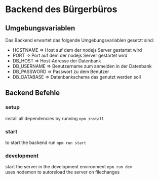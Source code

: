 # Backend des Bürgerbüros

## Umgebungsvariablen
Das Backend erwartet das folgende Umgebungsvariablen gesetzt sind:
 - HOSTNAME => Host auf dem der nodejs Server gestartet wird
 - PORT => Port auf dem der nodejs Server gestartet wird
 - DB_HOST => Host-Adresse der Datenbank
 - DB_USERNAME => Benutzername zum anmelden in der Datenbank
 - DB_PASSWORD => Passwort zu dem Benutzer
 - DB_DATABASE => Datenbankschema das genutzt werden soll

## Backend Befehle

### setup
install all dependencies by running `npm install`

### start
to start the backend run `npm run start`

### development
start the server in the development environment `npm run dev`  
uses nodemon to autoreload the server on filechanges